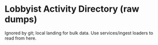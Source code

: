 # Lobbyist Activity Directory (raw dumps)
Ignored by git; local landing for bulk data.
Use services/ingest loaders to read from here.